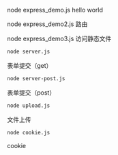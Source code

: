 node express_demo.js 
hello world

node express_demo2.js
路由

node express_demo3.js
访问静态文件
```bash
node server.js
```
表单提交（get）

```bash
node server-post.js
```
表单提交（post）

```bash
node upload.js
```
文件上传

```bash
node cookie.js
```
cookie